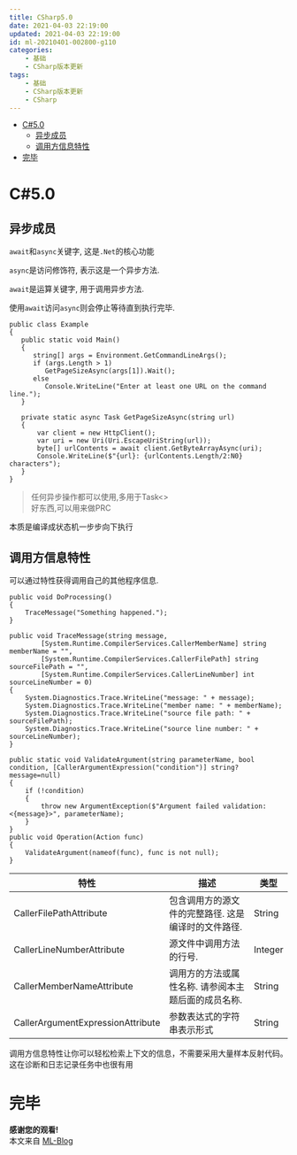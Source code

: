 ```yaml
---
title: CSharp5.0
date: 2021-04-03 22:19:00
updated: 2021-04-03 22:19:00
id: ml-20210401-002800-g110
categories:
	- 基础
	- CSharp版本更新
tags: 
	- 基础
	- CSharp版本更新
	- CSharp
---
```


- [C#5.0](#c50)
  - [异步成员](#异步成员)
  - [调用方信息特性](#调用方信息特性)
- [完毕](#完毕)

<!--more-->

# C#5.0


## 异步成员

`await`和`async`关键字, 这是`.Net`的核心功能

`async`是访问修饰符, 表示这是一个异步方法.

`await`是运算关键字, 用于调用异步方法.

使用`await`访问`async`则会停止等待直到执行完毕.

```
public class Example
{
   public static void Main()
   {
      string[] args = Environment.GetCommandLineArgs();
      if (args.Length > 1)
         GetPageSizeAsync(args[1]).Wait();
      else
         Console.WriteLine("Enter at least one URL on the command line.");
   }

   private static async Task GetPageSizeAsync(string url)  
   {  
       var client = new HttpClient();  
       var uri = new Uri(Uri.EscapeUriString(url));
       byte[] urlContents = await client.GetByteArrayAsync(uri);
       Console.WriteLine($"{url}: {urlContents.Length/2:N0} characters");  
   }  
}
```

> 任何异步操作都可以使用,多用于Task<>  
> 好东西,可以用来做PRC

本质是编译成状态机一步步向下执行

## 调用方信息特性

可以通过特性获得调用自己的其他程序信息.

```CSharp
public void DoProcessing()
{
    TraceMessage("Something happened.");
}

public void TraceMessage(string message,
        [System.Runtime.CompilerServices.CallerMemberName] string memberName = "",
        [System.Runtime.CompilerServices.CallerFilePath] string sourceFilePath = "",
        [System.Runtime.CompilerServices.CallerLineNumber] int sourceLineNumber = 0)
{
    System.Diagnostics.Trace.WriteLine("message: " + message);
    System.Diagnostics.Trace.WriteLine("member name: " + memberName);
    System.Diagnostics.Trace.WriteLine("source file path: " + sourceFilePath);
    System.Diagnostics.Trace.WriteLine("source line number: " + sourceLineNumber);
}
```

```CSharp
public static void ValidateArgument(string parameterName, bool condition, [CallerArgumentExpression("condition")] string? message=null)
{
    if (!condition)
    {
        throw new ArgumentException($"Argument failed validation: <{message}>", parameterName);
    }
}
public void Operation(Action func)
{
    ValidateArgument(nameof(func), func is not null);
}
```

|特性| 	描述 |	类型|
|---|---|---|
|CallerFilePathAttribute |	包含调用方的源文件的完整路径. 这是编译时的文件路径. |String
|CallerLineNumberAttribute |	源文件中调用方法的行号. 	|Integer
|CallerMemberNameAttribute |	调用方的方法或属性名称. 请参阅本主题后面的成员名称. 	|String
|CallerArgumentExpressionAttribute|	参数表达式的字符串表示形式|	String

调用方信息特性让你可以轻松检索上下文的信息，不需要采用大量样本反射代码。 这在诊断和日志记录任务中也很有用

# 完毕

**感谢您的观看!**  
本文来自 [ML-Blog][ML-Blog_Link]

<!-- 图片 -->

<!-- 链接 -->

<!-- 水印 -->
[ML-Blog_Link]:https://userminghaoli.github.io/ "我的博客"
